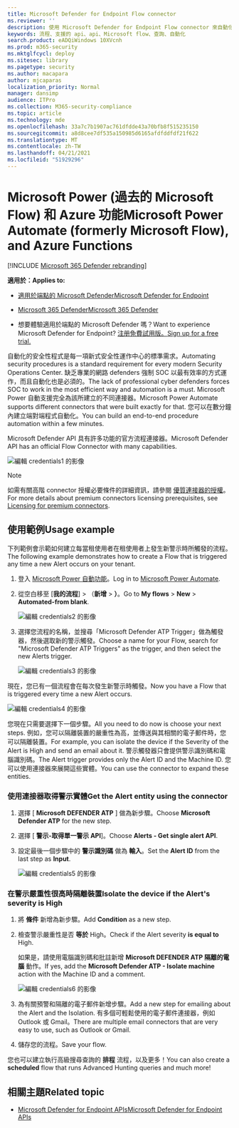 ```yaml
---
title: Microsoft Defender for Endpoint Flow connector
ms.reviewer: ''
description: 使用 Microsoft Defender for Endpoint Flow connector 來自動化安全性，並建立一個流程，當您租使用者上發生新警示時，就會觸發此流程。
keywords: 流程、支援的 api、api、Microsoft flow、查詢、自動化
search.product: eADQiWindows 10XVcnh
ms.prod: m365-security
ms.mktglfcycl: deploy
ms.sitesec: library
ms.pagetype: security
ms.author: macapara
author: mjcaparas
localization_priority: Normal
manager: dansimp
audience: ITPro
ms.collection: M365-security-compliance
ms.topic: article
ms.technology: mde
ms.openlocfilehash: 33a7c7b1907ac761dfdde43a70bfb8f515235150
ms.sourcegitcommit: a8d8cee7df535a150985d6165afdfddfdf21f622
ms.translationtype: MT
ms.contentlocale: zh-TW
ms.lasthandoff: 04/21/2021
ms.locfileid: "51929296"
---
```

# <a name="microsoft-power-automate-formerly-microsoft-flow-and-azure-functions"></a><span data-ttu-id="2dff8-104">Microsoft Power (過去的 Microsoft Flow) 和 Azure 功能</span><span class="sxs-lookup"><span data-stu-id="2dff8-104">Microsoft Power Automate (formerly Microsoft Flow), and Azure Functions</span></span>

[!INCLUDE [Microsoft 365 Defender rebranding](../../includes/microsoft-defender.md)]

<span data-ttu-id="2dff8-105">**適用於：**</span><span class="sxs-lookup"><span data-stu-id="2dff8-105">**Applies to:**</span></span>
- [<span data-ttu-id="2dff8-106">適用於端點的 Microsoft Defender</span><span class="sxs-lookup"><span data-stu-id="2dff8-106">Microsoft Defender for Endpoint</span></span>](https://go.microsoft.com/fwlink/p/?linkid=2154037)
- [<span data-ttu-id="2dff8-107">Microsoft 365 Defender</span><span class="sxs-lookup"><span data-stu-id="2dff8-107">Microsoft 365 Defender</span></span>](https://go.microsoft.com/fwlink/?linkid=2118804)


- <span data-ttu-id="2dff8-108">想要體驗適用於端點的 Microsoft Defender 嗎？</span><span class="sxs-lookup"><span data-stu-id="2dff8-108">Want to experience Microsoft Defender for Endpoint?</span></span> [<span data-ttu-id="2dff8-109">注册免費試用版。</span><span class="sxs-lookup"><span data-stu-id="2dff8-109">Sign up for a free trial.</span></span>](https://www.microsoft.com/microsoft-365/windows/microsoft-defender-atp?ocid=docs-wdatp-exposedapis-abovefoldlink) 

<span data-ttu-id="2dff8-110">自動化的安全性程式是每一項新式安全性運作中心的標準需求。</span><span class="sxs-lookup"><span data-stu-id="2dff8-110">Automating security procedures is a standard requirement for every modern Security Operations Center.</span></span> <span data-ttu-id="2dff8-111">缺乏專業的網路 defenders 強制 SOC 以最有效率的方式運作，而且自動化也是必須的。</span><span class="sxs-lookup"><span data-stu-id="2dff8-111">The lack of professional cyber defenders forces SOC to work in the most efficient way and automation is a must.</span></span> <span data-ttu-id="2dff8-112">Microsoft Power 自動支援完全為該所建立的不同連接器。</span><span class="sxs-lookup"><span data-stu-id="2dff8-112">Microsoft Power Automate supports different connectors that were built exactly for that.</span></span> <span data-ttu-id="2dff8-113">您可以在數分鐘內建立端對端程式自動化。</span><span class="sxs-lookup"><span data-stu-id="2dff8-113">You can build an end-to-end procedure automation within a few minutes.</span></span>

<span data-ttu-id="2dff8-114">Microsoft Defender API 具有許多功能的官方流程連接器。</span><span class="sxs-lookup"><span data-stu-id="2dff8-114">Microsoft Defender API has an official Flow Connector with many capabilities.</span></span>

![編輯 credentials1 的影像](images/api-flow-0.png)

> [!NOTE]
> <span data-ttu-id="2dff8-116">如需有關高階 connector 授權必要條件的詳細資訊，請參閱 [優質連接器的授權](https://docs.microsoft.com/power-automate/triggers-introduction#licensing-for-premium-connectors)。</span><span class="sxs-lookup"><span data-stu-id="2dff8-116">For more details about premium connectors licensing prerequisites, see [Licensing for premium connectors](https://docs.microsoft.com/power-automate/triggers-introduction#licensing-for-premium-connectors).</span></span>


## <a name="usage-example"></a><span data-ttu-id="2dff8-117">使用範例</span><span class="sxs-lookup"><span data-stu-id="2dff8-117">Usage example</span></span>

<span data-ttu-id="2dff8-118">下列範例會示範如何建立每當租使用者在租使用者上發生新警示時所觸發的流程。</span><span class="sxs-lookup"><span data-stu-id="2dff8-118">The following example demonstrates how to create a Flow that is triggered any time a new Alert occurs on your tenant.</span></span>

1. <span data-ttu-id="2dff8-119">登入 [Microsoft Power 自動功能](https://flow.microsoft.com)。</span><span class="sxs-lookup"><span data-stu-id="2dff8-119">Log in to [Microsoft Power Automate](https://flow.microsoft.com).</span></span>

2. <span data-ttu-id="2dff8-120">從空白移至 [**我的流程**]  >  （**新增**  >  **）**。</span><span class="sxs-lookup"><span data-stu-id="2dff8-120">Go to **My flows** > **New** > **Automated-from blank**.</span></span>

    ![編輯 credentials2 的影像](images/api-flow-1.png)

3. <span data-ttu-id="2dff8-122">選擇您流程的名稱，並搜尋「Microsoft Defender ATP Trigger」做為觸發器，然後選取新的警示觸發。</span><span class="sxs-lookup"><span data-stu-id="2dff8-122">Choose a name for your Flow, search for "Microsoft Defender ATP Triggers" as the trigger, and then select the new Alerts trigger.</span></span>

    ![編輯 credentials3 的影像](images/api-flow-2.png)

<span data-ttu-id="2dff8-124">現在，您已有一個流程會在每次發生新警示時觸發。</span><span class="sxs-lookup"><span data-stu-id="2dff8-124">Now you have a Flow that is triggered every time a new Alert occurs.</span></span>

![編輯 credentials4 的影像](images/api-flow-3.png)

<span data-ttu-id="2dff8-126">您現在只需要選擇下一個步驟。</span><span class="sxs-lookup"><span data-stu-id="2dff8-126">All you need to do now is choose your next steps.</span></span>
<span data-ttu-id="2dff8-127">例如，您可以隔離裝置的嚴重性為高，並傳送與其相關的電子郵件時，您可以隔離裝置。</span><span class="sxs-lookup"><span data-stu-id="2dff8-127">For example, you can isolate the device if the Severity of the Alert is High and send an email about it.</span></span>
<span data-ttu-id="2dff8-128">警示觸發器只會提供警示識別碼和電腦識別碼。</span><span class="sxs-lookup"><span data-stu-id="2dff8-128">The Alert trigger provides only the Alert ID and the Machine ID.</span></span> <span data-ttu-id="2dff8-129">您可以使用連接器來展開這些實體。</span><span class="sxs-lookup"><span data-stu-id="2dff8-129">You can use the connector to expand these entities.</span></span>

### <a name="get-the-alert-entity-using-the-connector"></a><span data-ttu-id="2dff8-130">使用連接器取得警示實體</span><span class="sxs-lookup"><span data-stu-id="2dff8-130">Get the Alert entity using the connector</span></span>

1. <span data-ttu-id="2dff8-131">選擇 [ **Microsoft DEFENDER ATP** ] 做為新步驟。</span><span class="sxs-lookup"><span data-stu-id="2dff8-131">Choose **Microsoft Defender ATP** for the new step.</span></span>

2. <span data-ttu-id="2dff8-132">選擇 [ **警示-取得單一警示 API**]。</span><span class="sxs-lookup"><span data-stu-id="2dff8-132">Choose **Alerts - Get single alert API**.</span></span>

3. <span data-ttu-id="2dff8-133">設定最後一個步驟中的 **警示識別碼** 做為 **輸入**。</span><span class="sxs-lookup"><span data-stu-id="2dff8-133">Set the **Alert ID** from the last step as **Input**.</span></span>

    ![編輯 credentials5 的影像](images/api-flow-4.png)

### <a name="isolate-the-device-if-the-alerts-severity-is-high"></a><span data-ttu-id="2dff8-135">在警示嚴重性很高時隔離裝置</span><span class="sxs-lookup"><span data-stu-id="2dff8-135">Isolate the device if the Alert's severity is High</span></span>

1. <span data-ttu-id="2dff8-136">將 **條件** 新增為新步驟。</span><span class="sxs-lookup"><span data-stu-id="2dff8-136">Add **Condition** as a new step.</span></span>

2. <span data-ttu-id="2dff8-137">檢查警示嚴重性是否 **等於** High。</span><span class="sxs-lookup"><span data-stu-id="2dff8-137">Check if the Alert severity **is equal to** High.</span></span>

   <span data-ttu-id="2dff8-138">如果是，請使用電腦識別碼和批註新增 **Microsoft DEFENDER ATP 隔離的電腦** 動作。</span><span class="sxs-lookup"><span data-stu-id="2dff8-138">If yes, add the **Microsoft Defender ATP - Isolate machine** action with the Machine ID and a comment.</span></span>

    ![編輯 credentials6 的影像](images/api-flow-5.png)

3. <span data-ttu-id="2dff8-140">為有關預警和隔離的電子郵件新增步驟。</span><span class="sxs-lookup"><span data-stu-id="2dff8-140">Add a new step for emailing about the Alert and the Isolation.</span></span> <span data-ttu-id="2dff8-141">有多個可輕鬆使用的電子郵件連接器，例如 Outlook 或 Gmail。</span><span class="sxs-lookup"><span data-stu-id="2dff8-141">There are multiple email connectors that are very easy to use, such as Outlook or Gmail.</span></span>

4. <span data-ttu-id="2dff8-142">儲存您的流程。</span><span class="sxs-lookup"><span data-stu-id="2dff8-142">Save your flow.</span></span>

<span data-ttu-id="2dff8-143">您也可以建立執行高級搜尋查詢的 **排程** 流程，以及更多！</span><span class="sxs-lookup"><span data-stu-id="2dff8-143">You can also create a **scheduled** flow that runs Advanced Hunting queries and much more!</span></span>

## <a name="related-topic"></a><span data-ttu-id="2dff8-144">相關主題</span><span class="sxs-lookup"><span data-stu-id="2dff8-144">Related topic</span></span>
- [<span data-ttu-id="2dff8-145">Microsoft Defender for Endpoint APIs</span><span class="sxs-lookup"><span data-stu-id="2dff8-145">Microsoft Defender for Endpoint APIs</span></span>](apis-intro.md)
